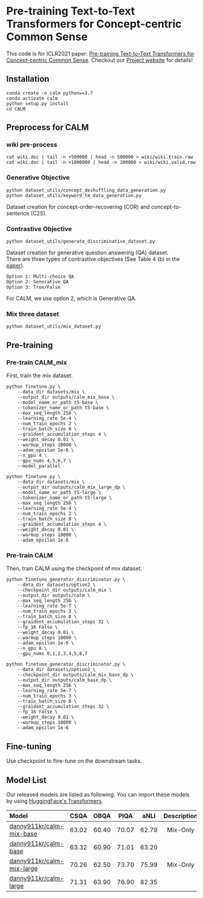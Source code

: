 # Pre-training Text-to-Text Transformers for Concept-centric Common Sense

This code is for ICLR2021 paper: [Pre-training Text-to-Text Transformers for Concept-centric Common Sense](https://openreview.net/forum?id=3k20LAiHYL2).
Checkout our [Project website](https://inklab.usc.edu/calm-project) for details!

## Installation

```
conda create -n calm python==3.7
conda activate calm
python setup.py install
cd CALM
```

## Preprocess for CALM

### wiki pre-process
```
cat wiki.doc | tail -n +500000 | head -n 500000 > wiki/wiki.train.raw
cat wiki.doc | tail -n +1000000 | head -n 100000 > wiki/wiki.valid.raw
```

### Generative Objective
```
python dataset_utils/concept_deshuffling_data_generation.py
python dataset_utils/keyword_lm_data_generation.py
```

Dataset creation for concept-order-recovering (COR) and concept-to-sentence (C2S).

### Contrastive Objective
```
python dataset_utils/generate_discriminative_dataset.py
```
Dataset creation for generative question answering (QA) dataset.\
There are three types of contrastive objectives (See Table 4 (b) in the [paper](https://openreview.net/forum?id=3k20LAiHYL2)). 
```
Option 1: Multi-choice QA
Option 2: Generative QA
Option 3: True/False
```
For CALM, we use option 2, which is Generative QA.

### Mix three dataset
```
python dataset_utils/mix_dataset.py
```

## Pre-training
### Pre-train CALM_mix
First, train the mix dataset.
```
python finetune.py \
    --data_dir datasets/mix \
    --output_dir outputs/calm_mix_base \
    --model_name_or_path t5-base \
    --tokenizer_name_or_path t5-base \
    --max_seq_length 256 \
    --learning_rate 5e-4 \
    --num_train_epochs 2 \
    --train_batch_size 8 \
    --graident_accumulation_steps 4 \
    --weight_decay 0.01 \
    --warmup_steps 10000 \
    --adam_epsilon 1e-6 \
    --n_gpu 4 \
    --gpu_nums 4,5,6,7 \
    --model_parallel

python finetune.py \
    --data_dir datasets/mix \
    --output_dir outputs/calm_mix_large_dp \
    --model_name_or_path t5-large \
    --tokenizer_name_or_path t5-large \
    --max_seq_length 256 \
    --learning_rate 5e-4 \
    --num_train_epochs 2 \
    --train_batch_size 8 \
    --graident_accumulation_steps 4 \
    --weight_decay 0.01 \
    --warmup_steps 10000 \
    --adam_epsilon 1e-6
```
### Pre-train CALM
Then, train CALM using the checkpoint of mix dataset.
```
python finetune_generator_discriminator.py \
    --data_dir datasets/option2 \
    --checkpoint_dir outputs/calm_mix \
    --output_dir outputs/calm \
    --max_seq_length 256 \
    --learning_rate 5e-7 \
    --num_train_epochs 3 \
    --train_batch_size 8 \
    --graident_accumulation_steps 32 \
    --fp_16 False \
    --weight_decay 0.01 \
    --warmup_steps 10000 \
    --adam_epsilon 1e-6 \
    --n_gpu 8 \
    --gpu_nums 0,1,2,3,4,5,6,7

python finetune_generator_discriminator.py \
    --data_dir datasets/option2 \
    --checkpoint_dir outputs/calm_mix_base_dp \
    --output_dir outputs/calm_base_dp \
    --max_seq_length 256 \
    --learning_rate 5e-7 \
    --num_train_epochs 3 \
    --train_batch_size 8 \
    --graident_accumulation_steps 32 \
    --fp_16 False \
    --weight_decay 0.01 \
    --warmup_steps 10000 \
    --adam_epsilon 1e-6
```

## Fine-tuning

Use checkpoint to fine-tune on the downstream tasks.

## Model List

Our released models are listed as following. You can import these models by using [HuggingFace's Transformers](https://github.com/huggingface/transformers).
 
|              Model              | CSQA | OBQA | PIQA | aNLI | Description
|:-------------------------------|:--------:|:--------:|:--------:|:--------:|:--------:|
| [danny911kr/calm-mix-base](https://huggingface.co/danny911kr/calm-mix-base) | 63.02 | 60.40 | 70.07 | 62.79 | Mix-Only
| [danny911kr/calm-base](https://huggingface.co/danny911kr/calm-base) | 63.32 | 60.90 | 71.01 | 63.20 | 
| [danny911kr/calm-mix-large](https://huggingface.co/danny911kr/calm-mix-large) | 70.26 | 62.50 | 73.70 | 75.99 | Mix-Only
| [danny911kr/calm-large](https://huggingface.co/danny911kr/calm-large) | 71.31 | 63.90 | 76.90 | 82.35 |

